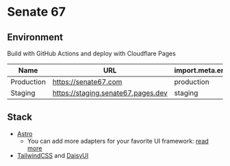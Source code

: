 # Senate 67

## Environment

Build with GitHub Actions and deploy with Cloudflare Pages

| Name       | URL                                | import.meta.env.PUBLIC_BUILD_TARGET |
| ---------- | ---------------------------------- | ----------------------------------- |
| Production | https://senate67.com               | production                          |
| Staging    | https://staging.senate67.pages.dev | staging                             |

## Stack

- [Astro](https://docs.astro.build)
  - You can add more adapters for your favorite UI framework: [read more](https://docs.astro.build/en/core-concepts/framework-components/)
- [TailwindCSS](https://tailwindcss.com/docs) and [DaisyUI](https://daisyui.com/components/)
